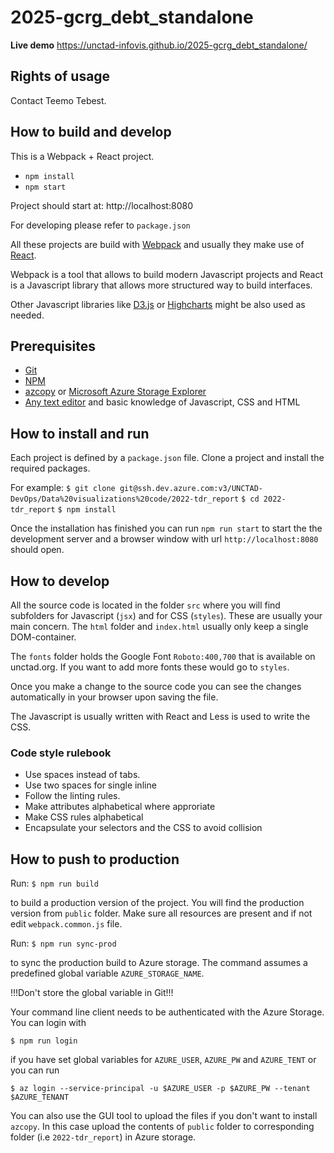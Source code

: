 # 2025-gcrg_debt_standalone

**Live demo** https://unctad-infovis.github.io/2025-gcrg_debt_standalone/

## Rights of usage

Contact Teemo Tebest.

## How to build and develop

This is a Webpack + React project.

- `npm install`
- `npm start`

Project should start at: http://localhost:8080

For developing please refer to `package.json`



All these projects are build with [Webpack](https://webpack.js.org/) and usually they make use of [React](https://reactjs.org/).

Webpack is a tool that allows to build modern Javascript projects and React is a Javascript library that allows more structured way to build interfaces.

Other Javascript libraries like [D3.js](https://d3js.org/) or [Highcharts](https://www.highcharts.com/) might be also used as needed.

## Prerequisites

* [Git](https://git-scm.com/)
* [NPM](https://www.npmjs.com/)
* [azcopy](https://learn.microsoft.com/en-us/azure/storage/common/storage-ref-azcopy) or [Microsoft Azure Storage Explorer](https://azure.microsoft.com/en-us/products/storage/storage-explorer/)
* [Any text editor](https://www.sublimetext.com/) and basic knowledge of Javascript, CSS and HTML 

## How to install and run

Each project is defined by a `package.json` file. Clone a project and install the required packages.

For example:
`$ git clone git@ssh.dev.azure.com:v3/UNCTAD-DevOps/Data%20visualizations%20code/2022-tdr_report`
`$ cd 2022-tdr_report`
`$ npm install`

Once the installation has finished you can run `npm run start` to start the the development server and a browser window with url `http://localhost:8080` should open.

## How to develop

All the source code is located in the folder `src` where you will find subfolders for Javascript (`jsx`) and for CSS (`styles`). These are usually your main concern. The `html` folder and `index.html` usually only keep a single DOM-container.

The `fonts` folder holds the Google Font `Roboto:400,700` that is available on unctad.org. If you want to add more fonts these would go to `styles`.

Once you make a change to the source code you can see the changes automatically in your browser upon saving the file.

The Javascript is usually written with React and Less is used to write the CSS.

### Code style rulebook

* Use spaces instead of tabs.
* Use two spaces for single inline
* Follow the linting rules.
* Make attributes alphabetical where approriate
* Make CSS rules alphabetical
* Encapsulate your selectors and the CSS to avoid collision

## How to push to production

Run:
`$ npm run build`

to build a production version of the project. You will find the production version from `public` folder. Make sure all resources are present and if not edit `webpack.common.js` file.

Run:
`$ npm run sync-prod`

to sync the production build to Azure storage. The command assumes a predefined global variable `AZURE_STORAGE_NAME`. 

!!!Don't store the global variable in Git!!!

Your command line client needs to be authenticated with the Azure Storage. You can login with

`$ npm run login` 

if you have set global variables for `AZURE_USER`, `AZURE_PW` and `AZURE_TENT` or you can run

`$ az login --service-principal -u $AZURE_USER -p $AZURE_PW --tenant $AZURE_TENANT`

You can also use the GUI tool to upload the files if you don't want to install `azcopy`. In this case upload the contents of `public` folder to corresponding folder (i.e `2022-tdr_report`) in Azure storage.



